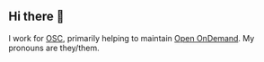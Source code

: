 ## Hi there 👋

I work for [OSC](https://www.osc.edu/), primarily helping to maintain [Open OnDemand](https://github.com/OSC/ondemand/). My pronouns are they/them.

<!--
**HazelGrant/HazelGrant** is a ✨ _special_ ✨ repository because its `README.md` (this file) appears on your GitHub profile.

Here are some ideas to get you started:

- 🔭 I’m currently working on ...
- 🌱 I’m currently learning ...
- 👯 I’m looking to collaborate on ...
- 🤔 I’m looking for help with ...
- 💬 Ask me about ...
- 📫 How to reach me: ...
- 😄 Pronouns: ...
- ⚡ Fun fact: ...
-->
